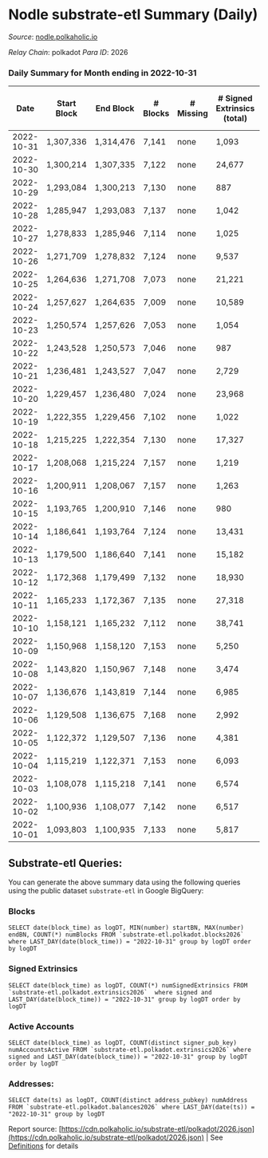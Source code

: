 # Nodle substrate-etl Summary (Daily)

_Source_: [nodle.polkaholic.io](https://nodle.polkaholic.io)

*Relay Chain*: polkadot
*Para ID*: 2026



### Daily Summary for Month ending in 2022-10-31


| Date | Start Block | End Block | # Blocks | # Missing | # Signed Extrinsics (total) | # Active Accounts | # Addresses with Balances | # Events | # Transfers | # XCM Transfers In | # XCM Transfers Out |
| ---- | ----------- | --------- | -------- | --------- | --------------------------- | ----------------- | ------------------------- | -------- | ----------- | ------------------ | ------------------- |
| 2022-10-31 | 1,307,336 | 1,314,476 | 7,141 | none  | 1,093 | 789 | 637,111 | 103,053 | 81,166  |   |   |
| 2022-10-30 | 1,300,214 | 1,307,335 | 7,122 | none  | 24,677 | 24,365 |  | 286,569 | 99,848  |   |   |
| 2022-10-29 | 1,293,084 | 1,300,213 | 7,130 | none  | 887 | 637 |  | 114,362 | 83,370  |   |   |
| 2022-10-28 | 1,285,947 | 1,293,083 | 7,137 | none  | 1,042 | 710 |  | 144,248 | 108,222  |   |   |
| 2022-10-27 | 1,278,833 | 1,285,946 | 7,114 | none  | 1,025 | 701 |  | 108,513 | 79,598  |   |   |
| 2022-10-26 | 1,271,709 | 1,278,832 | 7,124 | none  | 9,537 | 9,270 |  | 180,652 | 89,563  |   |   |
| 2022-10-25 | 1,264,636 | 1,271,708 | 7,073 | none  | 21,221 | 20,896 |  | 289,757 | 112,826  |   |   |
| 2022-10-24 | 1,257,627 | 1,264,635 | 7,009 | none  | 10,589 | 10,303 | 659,325 | 211,235 | 105,624  |   |   |
| 2022-10-23 | 1,250,574 | 1,257,626 | 7,053 | none  | 1,054 | 733 |  | 121,831 | 89,673  |   |   |
| 2022-10-22 | 1,243,528 | 1,250,573 | 7,046 | none  | 987 | 702 |  | 125,946 | 92,237  |   |   |
| 2022-10-21 | 1,236,481 | 1,243,527 | 7,047 | none  | 2,729 | 2,416 | 646,881 | 142,568 | 97,992  |   |   |
| 2022-10-20 | 1,229,457 | 1,236,480 | 7,024 | none  | 23,968 | 23,566 |  | 321,714 | 123,051  |   |   |
| 2022-10-19 | 1,222,355 | 1,229,456 | 7,102 | none  | 1,022 | 707 |  | 127,348 | 96,790  |   |   |
| 2022-10-18 | 1,215,225 | 1,222,354 | 7,130 | none  | 17,327 | 17,020 | 651,098 | 260,506 | 114,952  |   |   |
| 2022-10-17 | 1,208,068 | 1,215,224 | 7,157 | none  | 1,219 | 915 | 661,901 | 131,583 | 98,380  |   |   |
| 2022-10-16 | 1,200,911 | 1,208,067 | 7,157 | none  | 1,263 | 906 | 656,122 | 132,591 | 94,826  |   |   |
| 2022-10-15 | 1,193,765 | 1,200,910 | 7,146 | none  | 980 | 684 | 648,182 | 126,466 | 94,629  |   |   |
| 2022-10-14 | 1,186,641 | 1,193,764 | 7,124 | none  | 13,431 | 13,119 |  | 236,864 | 114,163  |   |   |
| 2022-10-13 | 1,179,500 | 1,186,640 | 7,141 | none  | 15,182 | 14,873 | 646,979 | 252,144 | 116,880  |   |   |
| 2022-10-12 | 1,172,368 | 1,179,499 | 7,132 | none  | 18,930 | 18,630 | 653,252 | 275,272 | 118,349  |   |   |
| 2022-10-11 | 1,165,233 | 1,172,367 | 7,135 | none  | 27,318 | 26,991 |  | 350,850 | 130,563  |   |   |
| 2022-10-10 | 1,158,121 | 1,165,232 | 7,112 | none  | 38,741 | 38,428 | 683,554 | 428,142 | 135,215  |   |   |
| 2022-10-09 | 1,150,968 | 1,158,120 | 7,153 | none  | 5,250 | 4,934 | 716,738 | 167,112 | 100,922  |   |   |
| 2022-10-08 | 1,143,820 | 1,150,967 | 7,148 | none  | 3,474 | 3,136 | 712,672 | 141,873 | 93,595  |   |   |
| 2022-10-07 | 1,136,676 | 1,143,819 | 7,144 | none  | 6,985 | 6,612 | 709,479 | 173,437 | 98,972  |   |   |
| 2022-10-06 | 1,129,508 | 1,136,675 | 7,168 | none  | 2,992 | 2,661 | 708,926 | 147,425 | 101,395  |   |   |
| 2022-10-05 | 1,122,372 | 1,129,507 | 7,136 | none  | 4,381 | 3,999 | 704,706 | 164,536 | 107,569  |   |   |
| 2022-10-04 | 1,115,219 | 1,122,371 | 7,153 | none  | 6,093 | 5,592 | 701,118 | 171,998 | 107,651  |   |   |
| 2022-10-03 | 1,108,078 | 1,115,218 | 7,141 | none  | 6,574 | 6,107 |  | 179,609 | 108,878  |   |   |
| 2022-10-02 | 1,100,936 | 1,108,077 | 7,142 | none  | 6,517 | 6,130 |  | 176,122 | 105,026  |   |   |
| 2022-10-01 | 1,093,803 | 1,100,935 | 7,133 | none  | 5,817 | 5,407 |  | 174,466 | 107,057  |   |   |

## Substrate-etl Queries:
You can generate the above summary data using the following queries using the public dataset `substrate-etl` in Google BigQuery:


### Blocks
```
SELECT date(block_time) as logDT, MIN(number) startBN, MAX(number) endBN, COUNT(*) numBlocks FROM `substrate-etl.polkadot.blocks2026`  where LAST_DAY(date(block_time)) = "2022-10-31" group by logDT order by logDT
```


### Signed Extrinsics
```
SELECT date(block_time) as logDT, COUNT(*) numSignedExtrinsics FROM `substrate-etl.polkadot.extrinsics2026`  where signed and LAST_DAY(date(block_time)) = "2022-10-31" group by logDT order by logDT
```


### Active Accounts
```
SELECT date(block_time) as logDT, COUNT(distinct signer_pub_key) numAccountsActive FROM `substrate-etl.polkadot.extrinsics2026` where signed and LAST_DAY(date(block_time)) = "2022-10-31" group by logDT order by logDT
```


### Addresses:
```
SELECT date(ts) as logDT, COUNT(distinct address_pubkey) numAddress FROM `substrate-etl.polkadot.balances2026` where LAST_DAY(date(ts)) = "2022-10-31" group by logDT
```



Report source: [https://cdn.polkaholic.io/substrate-etl/polkadot/2026.json](https://cdn.polkaholic.io/substrate-etl/polkadot/2026.json) | See [Definitions](/DEFINITIONS.md) for details
